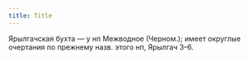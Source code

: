 ```yaml
---
title: Title
---
```


Ярылгачская бухта — у нп Межводное (Черном.); имеет округлые очертания по
прежнему назв. этого нп, Ярылгач З–6.
